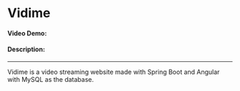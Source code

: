 # Vidime
#### Video Demo:  
#### Description:

---

Vidime is a video streaming website made with Spring Boot and Angular with MySQL as the database.